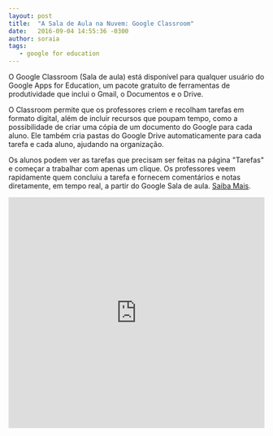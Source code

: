 ```yaml
---
layout: post
title:  "A Sala de Aula na Nuvem: Google Classroom"
date:   2016-09-04 14:55:36 -0300
author: soraia
tags: 
   - google for education
---
```


O Google Classroom (Sala de aula) está disponível para qualquer usuário do Google Apps for Education, um pacote gratuito de ferramentas de produtividade que inclui o Gmail, o Documentos e o Drive.

O Classroom permite que os professores criem e recolham tarefas em formato digital, além de incluir recursos que poupam tempo, como a possibilidade de criar uma cópia de um documento do Google para cada aluno. Ele também cria pastas do Google Drive automaticamente para cada tarefa e cada aluno, ajudando na organização.

Os alunos podem ver as tarefas que precisam ser feitas na página "Tarefas" e começar a trabalhar com apenas um clique. Os professores veem rapidamente quem concluiu a tarefa e fornecem comentários e notas diretamente, em tempo real, a partir do Google Sala de aula. [Saiba Mais](http://professoragoogle.com.br).

<iframe 
  width="100%" 
  height="455" 
  src="http://www.youtube.com/embed/JnnoFd7XxtE?&autoplay=1&autohide=1&modestbranding=0&showinfo=0&ap=%2526fmt%3D22" 
  frameborder="0" 
  allowfullscreen>
</iframe>